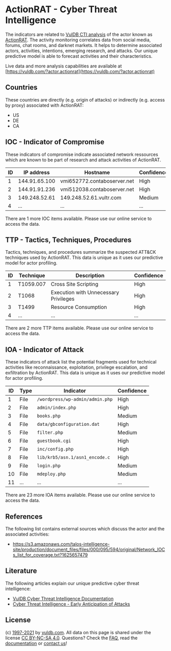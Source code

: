 # ActionRAT - Cyber Threat Intelligence

The indicators are related to [VulDB CTI analysis](https://vuldb.com/?doc.cti) of the actor known as [ActionRAT](https://vuldb.com/?actor.actionrat). The activity monitoring correlates data from social media, forums, chat rooms, and darknet markets. It helps to determine associated actors, activities, intentions, emerging research, and attacks. Our unique predictive model is able to forecast activities and their characteristics.

Live data and more analysis capabilities are available at [https://vuldb.com/?actor.actionrat](https://vuldb.com/?actor.actionrat)

## Countries

These countries are directly (e.g. origin of attacks) or indirectly (e.g. access by proxy) associated with ActionRAT:

* US
* DE
* CA

## IOC - Indicator of Compromise

These indicators of compromise indicate associated network ressources which are known to be part of research and attack activities of ActionRAT.

ID | IP address | Hostname | Confidence
-- | ---------- | -------- | ----------
1 | 144.91.65.100 | vmi652772.contaboserver.net | High
2 | 144.91.91.236 | vmi512038.contaboserver.net | High
3 | 149.248.52.61 | 149.248.52.61.vultr.com | Medium
4 | ... | ... | ...

There are 1 more IOC items available. Please use our online service to access the data.

## TTP - Tactics, Techniques, Procedures

Tactics, techniques, and procedures summarize the suspected ATT&CK techniques used by ActionRAT. This data is unique as it uses our predictive model for actor profiling.

ID | Technique | Description | Confidence
-- | --------- | ----------- | ----------
1 | T1059.007 | Cross Site Scripting | High
2 | T1068 | Execution with Unnecessary Privileges | High
3 | T1499 | Resource Consumption | High
4 | ... | ... | ...

There are 2 more TTP items available. Please use our online service to access the data.

## IOA - Indicator of Attack

These indicators of attack list the potential fragments used for technical activities like reconnaissance, exploitation, privilege escalation, and exfiltration by ActionRAT. This data is unique as it uses our predictive model for actor profiling.

ID | Type | Indicator | Confidence
-- | ---- | --------- | ----------
1 | File | `/wordpress/wp-admin/admin.php` | High
2 | File | `admin/index.php` | High
3 | File | `books.php` | Medium
4 | File | `data/gbconfiguration.dat` | High
5 | File | `filter.php` | Medium
6 | File | `guestbook.cgi` | High
7 | File | `inc/config.php` | High
8 | File | `lib/krb5/asn.1/asn1_encode.c` | High
9 | File | `login.php` | Medium
10 | File | `mdeploy.php` | Medium
11 | ... | ... | ...

There are 23 more IOA items available. Please use our online service to access the data.

## References

The following list contains external sources which discuss the actor and the associated activities:

* https://s3.amazonaws.com/talos-intelligence-site/production/document_files/files/000/095/594/original/Network_IOCs_list_for_coverage.txt?1625657479

## Literature

The following articles explain our unique predictive cyber threat intelligence:

* [VulDB Cyber Threat Intelligence Documentation](https://vuldb.com/?doc.cti)
* [Cyber Threat Intelligence - Early Anticipation of Attacks](https://www.scip.ch/en/?labs.20201022)

## License

(c) [1997-2021](https://vuldb.com/?doc.changelog) by [vuldb.com](https://vuldb.com/?doc.about). All data on this page is shared under the license [CC BY-NC-SA 4.0](https://creativecommons.org/licenses/by-nc-sa/4.0/). Questions? Check the [FAQ](https://vuldb.com/?doc.faq), read the [documentation](https://vuldb.com/?doc) or [contact us](https://vuldb.com/?contact)!
